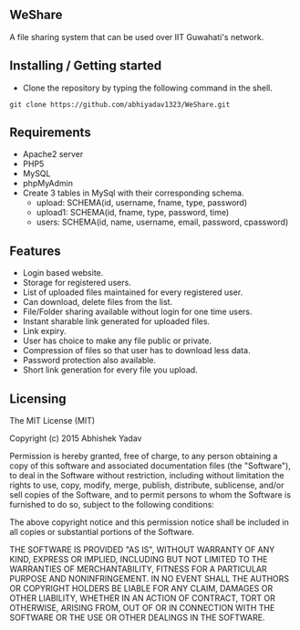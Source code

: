 ## WeShare
A file sharing system that can be used over IIT Guwahati's network.

## Installing / Getting started

* Clone the repository by typing the following command in the shell.
```shell
git clone https://github.com/abhiyadav1323/WeShare.git
```

## Requirements
* Apache2 server
* PHP5
* MySQL
* phpMyAdmin
* Create 3 tables in MySql with their corresponding schema.
  * upload: SCHEMA(id, username, fname, type, password)
  * upload1: SCHEMA(id, fname, type, password, time)
  * users: SCHEMA(id, name, username, email, password, cpassword)

## Features
* Login based website.
* Storage for registered users.
* List of uploaded files maintained for every registered user.
* Can download, delete files from the list.
* File/Folder sharing available without login for one time users.
* Instant sharable link generated for uploaded files.
* Link expiry.
* User has choice to make any file public or private.
* Compression of files so that user has to download less data.
* Password protection also available.
* Short link generation for every file you upload.

## Licensing

The MIT License (MIT)

Copyright (c) 2015 Abhishek Yadav

Permission is hereby granted, free of charge, to any person obtaining a copy
of this software and associated documentation files (the "Software"), to deal
in the Software without restriction, including without limitation the rights
to use, copy, modify, merge, publish, distribute, sublicense, and/or sell
copies of the Software, and to permit persons to whom the Software is
furnished to do so, subject to the following conditions:

The above copyright notice and this permission notice shall be included in all
copies or substantial portions of the Software.

THE SOFTWARE IS PROVIDED "AS IS", WITHOUT WARRANTY OF ANY KIND, EXPRESS OR
IMPLIED, INCLUDING BUT NOT LIMITED TO THE WARRANTIES OF MERCHANTABILITY,
FITNESS FOR A PARTICULAR PURPOSE AND NONINFRINGEMENT. IN NO EVENT SHALL THE
AUTHORS OR COPYRIGHT HOLDERS BE LIABLE FOR ANY CLAIM, DAMAGES OR OTHER
LIABILITY, WHETHER IN AN ACTION OF CONTRACT, TORT OR OTHERWISE, ARISING FROM,
OUT OF OR IN CONNECTION WITH THE SOFTWARE OR THE USE OR OTHER DEALINGS IN THE
SOFTWARE.
